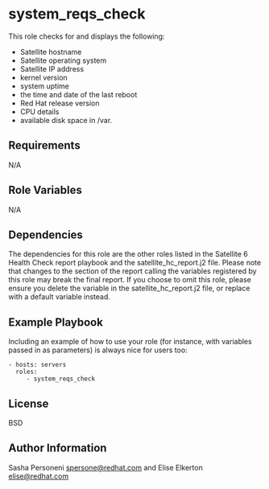 system_reqs_check
=========

This role checks for and displays the following: 
- Satellite hostname
- Satellite operating system
- Satellite IP address
- kernel version
- system uptime
- the time and date of the last reboot
- Red Hat release version
- CPU details
- available disk space in /var. 

Requirements
------------

N/A

Role Variables
--------------

N/A

Dependencies
------------

The dependencies for this role are the other roles listed in the Satellite 6 Health Check report playbook and the satellite_hc_report.j2 file. Please note that changes to the section of the report calling the variables registered by this role may break the final report. If you choose to omit this role, please ensure you delete the variable in the satellite_hc_report.j2 file, or replace with a default variable instead.

Example Playbook
----------------

Including an example of how to use your role (for instance, with variables passed in as parameters) is always nice for users too:

    - hosts: servers
      roles:
         - system_reqs_check

License
-------

BSD

Author Information
------------------
Sasha Personeni spersone@redhat.com and Elise Elkerton elise@redhat.com